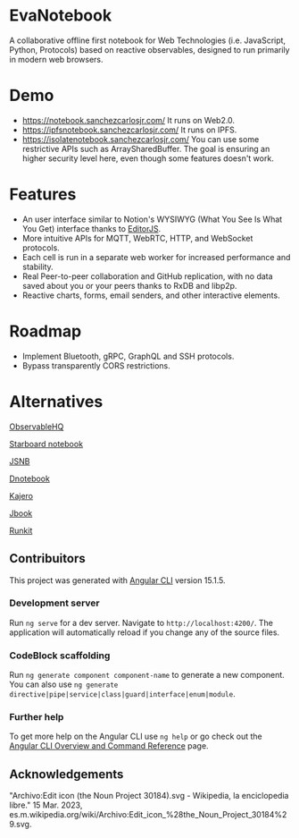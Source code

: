 # EvaNotebook
A collaborative offline first notebook for Web Technologies (i.e. JavaScript, Python, Protocols) based on reactive observables, designed to run primarily in modern web browsers.

# Demo
* https://notebook.sanchezcarlosjr.com/ It runs on Web2.0.
* https://ipfsnotebook.sanchezcarlosjr.com/ It runs on IPFS.
* https://isolatenotebook.sanchezcarlosjr.com/ You can use some restrictive APIs such as ArraySharedBuffer. The goal is ensuring an higher security level here, even though some features doesn't work.


# Features
* An user interface similar to Notion's WYSIWYG (What You See Is What You Get) interface thanks to [EditorJS](https://editorjs.io).
* More intuitive APIs for MQTT, WebRTC, HTTP, and WebSocket protocols.
* Each cell is run in a separate web worker for increased performance and stability.
* Real Peer-to-peer collaboration and GitHub replication, with no data saved about you or your peers thanks to RxDB and libp2p.
* Reactive charts, forms, email senders, and other interactive elements.

# Roadmap
* Implement Bluetooth, gRPC, GraphQL and SSH protocols.
* Bypass transparently CORS restrictions. 


# Alternatives
[ObservableHQ](https://observablehq.com/)

[Starboard notebook](https://github.com/gzuidhof/starboard-notebook)

[JSNB](https://github.com/gopi-suvanam/jsnb)

[Dnotebook](https://dnotebook.jsdata.org/getting-started)

[Kajero](https://github.com/JoelOtter/kajero)

[Jbook](https://jbook.qiushiyan.dev/)

[Runkit](https://runkit.com/)


## Contribuitors
This project was generated with [Angular CLI](https://github.com/angular/angular-cli) version 15.1.5.

### Development server

Run `ng serve` for a dev server. Navigate to `http://localhost:4200/`. The application will automatically reload if you change any of the source files.

### CodeBlock scaffolding

Run `ng generate component component-name` to generate a new component. You can also use `ng generate directive|pipe|service|class|guard|interface|enum|module`.

### Further help

To get more help on the Angular CLI use `ng help` or go check out the [Angular CLI Overview and Command Reference](https://angular.io/cli) page.

## Acknowledgements
"Archivo:Edit icon (the Noun Project 30184).svg - Wikipedia, la enciclopedia libre." 15 Mar. 2023, es.m.wikipedia.org/wiki/Archivo:Edit_icon_%28the_Noun_Project_30184%29.svg.
